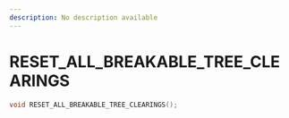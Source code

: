 ```yaml
---
description: No description available 
---
```


# RESET_ALL_BREAKABLE_TREE_CLEARINGS

```cpp
void RESET_ALL_BREAKABLE_TREE_CLEARINGS();
```